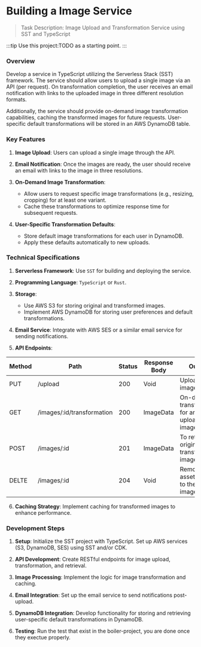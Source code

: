 # Building a Image Service

> Task Description: Image Upload and Transformation Service using SST and TypeScript

:::tip
Use this project:TODO as a starting point.
:::

### Overview

Develop a service in TypeScript utilizing the Serverless Stack (SST) framework. The service should allow users to upload a single image via an API (per request). On transformation completion, the user receives an email notification with links to the uploaded image in three different resolution formats. 

Additionally, the service should provide on-demand image transformation capabilities, caching the transformed images for future requests. User-specific default transformations will be stored in an AWS DynamoDB table.

### Key Features

1. **Image Upload**: Users can upload a single image through the API.
   
2. **Email Notification**: Once the images are ready, the user should receive an email with links to the image in three resolutions.

3. **On-Demand Image Transformation**: 
   - Allow users to request specific image transformations (e.g., resizing, cropping) for at least one variant.
   - Cache these transformations to optimize response time for subsequent requests.

4. **User-Specific Transformation Defaults**:
   - Store default image transformations for each user in DynamoDB.
   - Apply these defaults automatically to new uploads.

### Technical Specifications

1. **Serverless Framework**: Use `SST` for building and deploying the service.
   
2. **Programming Language**: `TypeScript` or `Rust`.

3. **Storage**:
   - Use AWS S3 for storing original and transformed images.
   - Implement AWS DynamoDB for storing user preferences and default transformations.

4. **Email Service**: Integrate with AWS SES or a similar email service for sending notifications.

5. **API Endpoints**:

| Method | Path                         | Status            | Response Body | Outcome
|---     |---                           |---                |---            |---
|PUT     |/upload                       | 200               | Void          | Upload a new image
|GET     |/images/:id/transformation    | 200               | ImageData     | On-demand transformations for an already uploaded image. 
|POST    |/images/:id                   | 201               | ImageData     | To retrieve the original or transformed images. 
|DELTE   |/images/:id                   | 204               | Void          | Remove all assets related to the given image id.

6. **Caching Strategy**: Implement caching for transformed images to enhance performance.

### Development Steps

1. **Setup**: Initialize the SST project with TypeScript. Set up AWS services (S3, DynamoDB, SES) using SST and/or CDK.

2. **API Development**: Create RESTful endpoints for image upload, transformation, and retrieval.

3. **Image Processing**: Implement the logic for image transformation and caching.

4. **Email Integration**: Set up the email service to send notifications post-upload.

5. **DynamoDB Integration**: Develop functionality for storing and retrieving user-specific default transformations in DynamoDB.

6. **Testing**: Run the test that exist in the boiler-project, you are done once they exectue properly.

